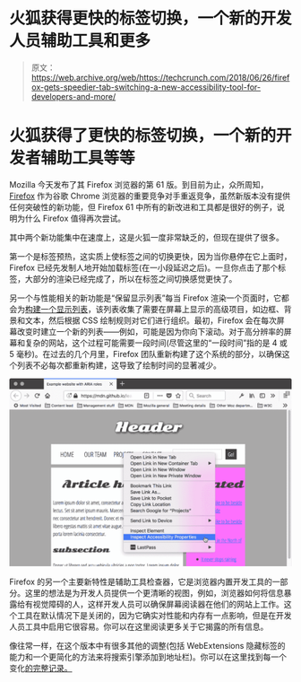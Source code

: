 # 火狐获得更快的标签切换，一个新的开发人员辅助工具和更多 

> 原文：<https://web.archive.org/web/https://techcrunch.com/2018/06/26/firefox-gets-speedier-tab-switching-a-new-accessibility-tool-for-developers-and-more/>

# 火狐获得了更快的标签切换，一个新的开发者辅助工具等等

Mozilla 今天发布了其 Firefox 浏览器的第 61 版。到目前为止，众所周知， [Firefox](https://web.archive.org/web/20221207033003/https://www.mozilla.org/en-US/firefox/new/) 作为谷歌 Chrome 浏览器的重要竞争对手重返竞争，虽然新版本没有提供任何突破性的新功能，但 Firefox 61 中所有的新改进和工具都是很好的例子，说明为什么 Firefox 值得再次尝试。

其中两个新功能集中在速度上，这是火狐一度非常缺乏的，但现在提供了很多。

第一个是标签预热，这实质上使标签之间的切换更快，因为当你悬停在它上面时，Firefox 已经先发制人地开始加载标签(在一小段延迟之后)。一旦你点击了那个标签，大部分的渲染已经完成了，所以在标签之间切换感觉更快了。

另一个与性能相关的新功能是“保留显示列表”每当 Firefox 渲染一个页面时，它都会为[构建一个显示列表](https://web.archive.org/web/20221207033003/https://mozillagfx.wordpress.com/2018/01/09/retained-display-lists/)，该列表收集了需要在屏幕上显示的高级项目，如边框、背景和文本，然后根据 CSS 绘制规则对它们进行组织。最初，Firefox 会在每次屏幕改变时建立一个新的列表——例如，可能是因为你向下滚动。对于高分辨率的屏幕和复杂的网站，这个过程可能需要一段时间(尽管这里的“一段时间”指的是 4 或 5 毫秒)。在过去的几个月里，Firefox 团队重新构建了这个系统的部分，以确保这个列表不必每次都重新构建，这导致了绘制时间的显著减少。

![](img/741d309874873df9f745ef04ec4ea214.png)

Firefox 的另一个主要新特性是辅助工具检查器，它是浏览器内置开发工具的一部分。这里的想法是为开发人员提供一个更清晰的视图，例如，浏览器如何将信息暴露给有视觉障碍的人，这样开发人员可以确保屏幕阅读器在他们的网站上工作。这个工具在默认情况下是关闭的，因为它确实对性能和内存有一点影响，但是在开发人员工具中启用它很容易。你可以在这里阅读更多关于它揭露的所有信息。

像往常一样，在这个版本中有很多其他的调整(包括 WebExtensions 隐藏标签的能力和一个更简化的方法来将搜索引擎添加到地址栏)。你可以在这里找到每一个变化[的完整记录。](https://web.archive.org/web/20221207033003/https://www.mozilla.org/firefox/61.0/releasenotes/)